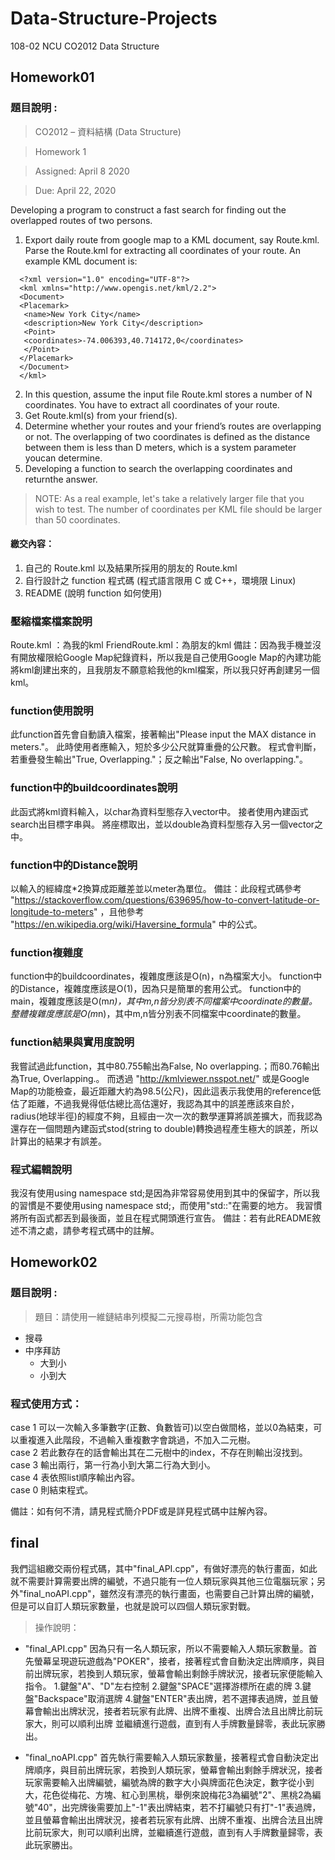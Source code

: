 # Data-Structure-Projects
108-02 NCU CO2012 Data Structure

## Homework01

### 題目說明 :

> CO2012 – 資料結構 (Data Structure)

> Homework 1

> Assigned: April 8 2020

> Due: April 22, 2020

Developing a program to construct a fast search for finding out the
overlapped routes of two persons.

1. Export daily route from google map to a KML document, say Route.kml.
Parse the Route.kml for extracting all coordinates of your route. An
example KML document is:
```
  <?xml version="1.0" encoding="UTF-8"?>
  <kml xmlns="http://www.opengis.net/kml/2.2">
  <Document>
  <Placemark>
   <name>New York City</name>
   <description>New York City</description>
   <Point>
   <coordinates>-74.006393,40.714172,0</coordinates>
   </Point>
  </Placemark>
  </Document>
  </kml>
```
2. In this question, assume the input file Route.kml stores a number of N coordinates.
You have to extract all coordinates of your route.
3. Get Route.kml(s) from your friend(s).
4. Determine whether your routes and your friend’s routes are overlapping or not.
The overlapping of two coordinates is defined as the distance between them is less than D meters, which is a system parameter youcan determine.
5. Developing a function to search the overlapping coordinates and returnthe answer.

> NOTE: As a real example, let's take a relatively larger file that you wish to test.
The number of coordinates per KML file should be larger than 50 coordinates.

#### 繳交內容：

1. 自己的 Route.kml 以及結果所採用的朋友的 Route.kml
2. 自行設計之 function 程式碼 (程式語言限用 C 或 C++，環境限 Linux)
3. README (說明 function 如何使用)

### 壓縮檔案檔案說明
Route.kml      ：為我的kml
FriendRoute.kml：為朋友的kml
備註：因為我手機並沒有開放權限給Google Map紀錄資料，所以我是自己使用Google Map的內建功能將kml創建出來的，且我朋友不願意給我他的kml檔案，所以我只好再創建另一個kml。

### function使用說明
此function首先會自動讀入檔案，接著輸出"Please input the MAX distance in meters."。
此時使用者應輸入，短於多少公尺就算重疊的公尺數。
程式會判斷，若重疊發生輸出"True, Overlapping."；反之輸出"False, No overlapping."。

### function中的buildcoordinates說明
此函式將kml資料輸入，以char為資料型態存入vector中。
接者使用內建函式search出目標字串<coordinates>與</coordinates>。
將座標取出，並以double為資料型態存入另一個vector之中。

### function中的Distance說明
以輸入的經緯度*2換算成距離差並以meter為單位。
備註：此段程式碼參考 "https://stackoverflow.com/questions/639695/how-to-convert-latitude-or-longitude-to-meters" ，且他參考 "https://en.wikipedia.org/wiki/Haversine_formula" 中的公式。

### function複雜度
function中的buildcoordinates，複雜度應該是O(n)，n為檔案大小。
function中的Distance，複雜度應該是O(1)，因為只是簡單的套用公式。
function中的main，複雜度應該是O(m*n)，其中m,n皆分別表不同檔案中coordinate的數量。
整體複雜度應該是O(m*n)，其中m,n皆分別表不同檔案中coordinate的數量。

### function結果與實用度說明
我嘗試過此function，其中80.755輸出為False, No overlapping.；而80.76輸出為True, Overlapping.。
而透過 "http://kmlviewer.nsspot.net/" 或是Google Map的功能檢查，最近距離大約為98.5(公尺)，因此這表示我使用的reference低估了距離，不過我覺得低估總比高估還好，我認為其中的誤差應該來自於，radius(地球半徑)的經度不夠，且經由一次一次的數學運算將誤差擴大，而我認為還存在一個問題內建函式stod(string to double)轉換過程產生極大的誤差，所以計算出的結果才有誤差。

### 程式編輯說明
我沒有使用using namespace std;是因為非常容易使用到其中的保留字，所以我的習慣是不要使用using namespace std;，而使用"std::"在需要的地方。
我習慣將所有函式都丟到最後面，並且在程式開頭進行宣告。
備註：若有此README敘述不清之處，請參考程式碼中的註解。

## Homework02

### 題目說明 :	

> 題目：請使用一維鏈結串列模擬二元搜尋樹，所需功能包含

- 搜尋
- 中序拜訪
  - 大到小
  - 小到大

### 程式使用方式：
case 1
可以一次輸入多筆數字(正數、負數皆可)以空白做間格，並以0為結束，可以重複進入此階段，不過輸入重複數字會跳過，不加入二元樹。 \
case 2
若此數存在的話會輸出其在二元樹中的index，不存在則輸出沒找到。 \
case 3
輸出兩行，第一行為小到大第二行為大到小。 \
case 4
表依照list順序輸出內容。 \
case 0
則結束程式。

備註：如有何不清，請見程式簡介PDF或是詳見程式碼中註解內容。

## final

我們這組繳交兩份程式碼，其中"final_API.cpp"，有做好漂亮的執行畫面，如此就不需要計算需要出牌的編號，不過只能有一位人類玩家與其他三位電腦玩家；另外"final_noAPI.cpp"，雖然沒有漂亮的執行畫面，也需要自己計算出牌的編號，但是可以自訂人類玩家數量，也就是說可以四個人類玩家對戰。

> 操作說明：

- "final_API.cpp"
因為只有一名人類玩家，所以不需要輸入人類玩家數量。首先螢幕呈現遊玩遊戲為"POKER"，接者，接著程式會自動決定出牌順序，與目前出牌玩家，若換到人類玩家，螢幕會輸出剩餘手牌狀況，接者玩家便能輸入指令。
1.鍵盤"A"、"D"左右控制
2.鍵盤"SPACE"選擇游標所在處的牌
3.鍵盤"Backspace"取消選牌
4.鍵盤"ENTER"表出牌，若不選擇表過牌，並且螢幕會輸出出牌狀況，接者若玩家有此牌、出牌不重複、出牌合法且出牌比前玩家大，則可以順利出牌
並繼續進行遊戲，直到有人手牌數量歸零，表此玩家勝出。

- "final_noAPI.cpp"
首先執行需要輸入人類玩家數量，接著程式會自動決定出牌順序，與目前出牌玩家，若換到人類玩家，螢幕會輸出剩餘手牌狀況，接者玩家需要輸入出牌編號，編號為牌的數字大小與牌面花色決定，數字從小到大，花色從梅花、方塊、紅心到黑桃，舉例來說梅花3為編號"2"、黑桃2為編號"40"，出完牌後需要加上"-1"表出牌結束，若不打編號只有打"-1"表過牌，並且螢幕會輸出出牌狀況，接者若玩家有此牌、出牌不重複、出牌合法且出牌比前玩家大，則可以順利出牌，並繼續進行遊戲，直到有人手牌數量歸零，表此玩家勝出。
